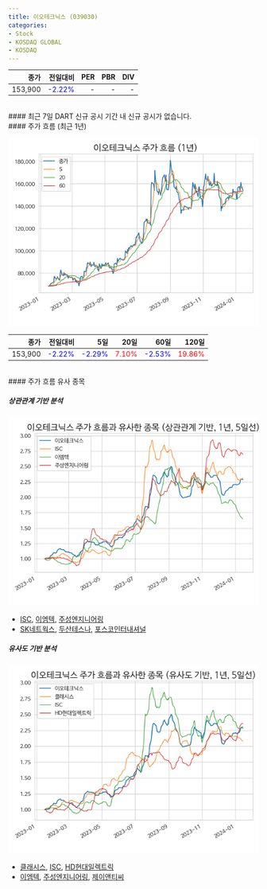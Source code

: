 ```yaml
---
title: 이오테크닉스 (039030)
categories:
- Stock
- KOSDAQ GLOBAL
- KOSDAQ
---
```


|**종가**|**전일대비**|**PER**|**PBR**|**DIV**|
|---:|-------:|--:|--:|--:|
|153,900|<span style="color: blue">-2.22%</span>|-|-|-|

<!-- more -->

<br>
#### 최근 7일 DART 신규 공시
기간 내 신규 공시가 없습니다.

<br>
#### 주가 흐름 (최근 1년)

![039030](/assets/images/stock/039030.png)

|**종가**|**전일대비**|**5일**|**20일**|**60일**|**120일**|
|---:|-------:|--:|---:|---:|----:|
|153,900|<span style="color: blue">-2.22%</span>|<span style="color: blue">-2.29%</span>|<span style="color: red">7.10%</span>|<span style="color: blue">-2.53%</span>|<span style="color: red">19.86%</span>|

<br>
#### 주가 흐름 유사 종목

##### 상관관계 기반 분석

![039030](/assets/images/stock/039030_corr.png)
- [ISC](/095340/), [이엠텍](/091120/), [주성엔지니어링](/036930/)
- [SK네트웍스](/001740/), [두산테스나](/131970/), [포스코인터내셔널](/047050/)

##### 유사도 기반 분석

![039030](/assets/images/stock/039030_sim.png)
- [클래시스](/214150/), [ISC](/095340/), [HD현대일렉트릭](/267260/)
- [이엠텍](/091120/), [주성엔지니어링](/036930/), [제이앤티씨](/204270/)